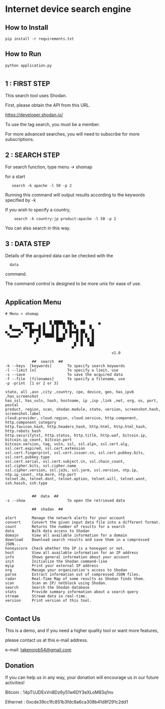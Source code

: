 # Internet device search engine


## How to Install
	
	pip install -r requirements.txt


## How to Run

	python application.py


#
## 1 : FIRST STEP
This search tool uses Shodan.

First, please obtain the API from this URL.

  https://developer.shodan.io/    

  
To use the tag search, you must be a member.

For more advanced searches, you will need to subscribe for more subscriptions.


## 2 : SEARCH STEP 
For search function, type menu -> shomap

for a start 
       
       search -k apache -l 50 -p 2 
  
Running this command will output results according to the keywords specified by -k

If you wish to specify a country, 
        
        search -k country:jp product:apache -l 50 -p 2

You can also search in this way.


## 3 : DATA STEP 

Details of the acquired data can be checked with the 
        
      data         
command.

The command control is designed to be more unix  for ease of use.

          

#


## Application Menu 
>>>
    
    # Menu > shomap

>>>



            ▄▄▄▄▄    ▄  █ ████▄ ██▄   ██      ▄
      █     ▀▄ █   █ █   █ █  █  █ █      █
    ▄  ▀▀▀▀▄   ██▀▀█ █   █ █   █ █▄▄█ ██   █
     ▀▄▄▄▄▀    █   █ ▀████ █  █  █  █ █ █  █
                  █        ███▀     █ █  █ █
                 ▀                 █  █   ██
                                  ▀
                                                    v1.0

                ##  search  ##
    -k --keys  [keywords]       To specify search keywords
    -l --limit [n]              To specify a limit, use
    -s --save                   To save the acquired data
    -f --file  [filenames]      To specify a filename, use
    -p -print  [1 or 2 or 3]

    state, all ,asn ,city ,country, cpe, device, geo, has_ipv6 ,has_screenshot
    has_ssl, has_vuln, hash, hostname, ip ,isp ,link ,net, org, os, port, postal
    product, region, scan, shodan.module, state, version, screenshot.hash, screenshot.label
    cloud.provider, cloud.region, cloud.service, http.component, http.component_category
    http.favicon.hash, http.headers_hash, http.html, http.html_hash, http.robots_hash
    http.securitytxt, http.status, http.title, http.waf, bitcoin.ip, bitcoin.ip_count, bitcoin.port
    bitcoin.version, tag, vuln, ssl, ssl.alpn, ssl.cert.alg, ssl.cert.expired, ssl.cert.extension
    ssl.cert.fingerprint, ssl.cert.issuer.cn, ssl.cert.pubkey.bits, ssl.cert.pubkey.type
    ssl.cert.serial, ssl.cert.subject.cn, ssl.chain_count, ssl.cipher.bits, ssl.cipher.name
    ssl.cipher.version, ssl.ja3s, ssl.jarm, ssl.version, ntp.ip, ntp.ip_count, ntp.more, ntp.port
    telnet.do, telnet.dont, telnet.option, telnet.will, telnet.wont, ssh.hassh, ssh.type


                ##  data  ##
    -s --show                   To open the retrieved data

                ##  shodan  ##

    alert       Manage the network alerts for your account
    convert     Convert the given input data file into a different format.
    count       Returns the number of results for a search
    data        Bulk data access to Shodan
    domain      View all available information for a domain
    download    Download search results and save them in a compressed JSON...
    honeyscore  Check whether the IP is a honeypot or not.
    host        View all available information for an IP address
    info        Shows general information about your account
    init        Initialize the Shodan command-line
    myip        Print your external IP address
    org         Manage your organization's access to Shodan
    parse       Extract information out of compressed JSON files.
    radar       Real-Time Map of some results as Shodan finds them.
    scan        Scan an IP/ netblock using Shodan.
    search      Search the Shodan database
    stats       Provide summary information about a search query
    stream      Stream data in real-time.
    version     Print version of this tool.


# 
## Contact Us
This is a demo, and if you need a higher quality tool or want more features, 

please contact us at this e-mail address.

e-mail: takenojob54@gmail.com

## Donation
If you can help us in any way, your donation will encourage us in our future activities!

Bitcoin : 14pTUJDExVn8Dz6y51w6DY3eXLoM83q1nv

Ethernet : 0xcde39cc1fc851b3fdc8a6ca308b41d8f291c2dd1
